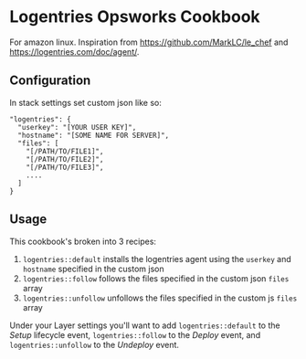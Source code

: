 # Logentries Opsworks Cookbook
For amazon linux. Inspiration from https://github.com/MarkLC/le_chef and https://logentries.com/doc/agent/.

## Configuration
In stack settings set custom json like so:

```
"logentries": {
  "userkey": "[YOUR USER KEY]",
  "hostname": "[SOME NAME FOR SERVER]",
  "files": [
    "[/PATH/TO/FILE1]",
    "[/PATH/TO/FILE2]",
    "[/PATH/TO/FILE3]",
    ....
  ]
}
```

## Usage
This cookbook's broken into 3 recipes:

1. `logentries::default` installs the logentries agent using the `userkey` and `hostname` specified in the custom json
2. `logentries::follow` follows the files specified in the custom json `files` array
3. `logentries::unfollow` unfollows the files specified in the custom js `files` array

Under your Layer settings you'll want to add `logentries::default` to the *Setup* lifecycle event, `logentries::follow` to the *Deploy* event, and `logentries::unfollow` to the *Undeploy* event.